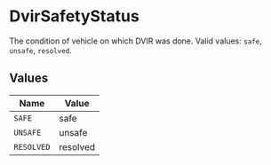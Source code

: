 # DvirSafetyStatus

The condition of vehicle on which DVIR was done. Valid values: `safe`, `unsafe`, `resolved`.


## Values

| Name       | Value      |
| ---------- | ---------- |
| `SAFE`     | safe       |
| `UNSAFE`   | unsafe     |
| `RESOLVED` | resolved   |